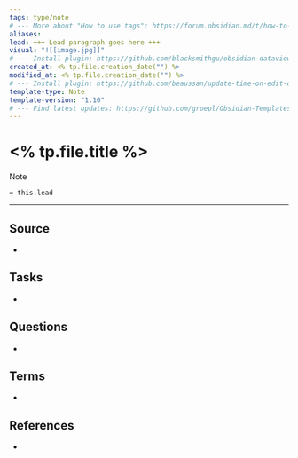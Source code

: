 ```yaml
---
tags: type/note
# --- More about "How to use tags": https://forum.obsidian.md/t/how-to-use-tags/
aliases:
lead: +++ Lead paragraph goes here +++
visual: "![[image.jpg]]"
# --- Install plugin: https://github.com/blacksmithgu/obsidian-dataview
created_at: <% tp.file.creation_date("") %>
modified_at: <% tp.file.creation_date("") %>
# --- Install plugin: https://github.com/beaussan/update-time-on-edit-obsidian
template-type: Note
template-version: "1.10"
# --- Find latest updates: https://github.com/groepl/Obsidian-Templates
---
```


# <% tp.file.title %>

<!--  Main idea of my thoughts -->

> [!Note]
> `= this.lead`

<!-- Other content of my note  -->

---
## Source
<!-- Always keep a link to the source- --> 
- 

## Tasks
<!-- What remains to be done with this note? --> 
- 

## Questions
<!-- What remains for you to consider? --> 
- 

## Terms
<!-- Links to definition pages. -->
- 

## References
<!-- Links to pages not referenced in the content. -->
- 